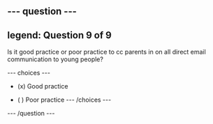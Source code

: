 --- question ---
---
legend: Question 9 of 9
---

Is it good practice or poor practice to cc parents in on all direct email communication to young people?

--- choices ---
- (x) Good practice

- ( ) Poor practice --- /choices ---

--- /question ---

